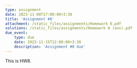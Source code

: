 ```yaml
---
type: assignment
date: 2023-11-08T17:00:00+3:30
title: 'Assignment #8'
attachment: /static_files/assignments/Homework 8.pdf
solutions: /static_files/assignments/Homework 8 (ans).pdf
due_event: 
    type: due
    date: 2023-11-15T12:00:00+3:30
    description: 'Assignment #8 due'
---
```

This is HW8.
